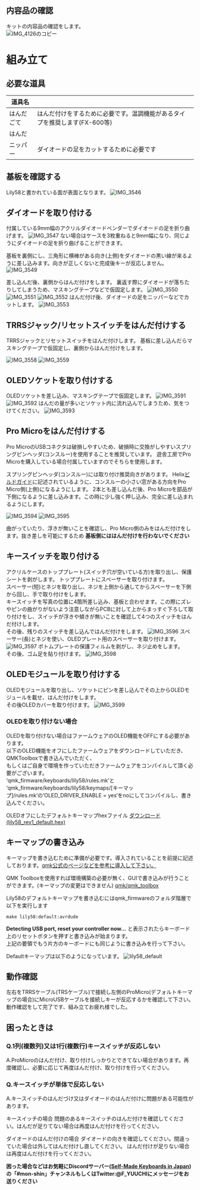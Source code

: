 ## 内容品の確認
キットの内容品の確認をします。  
![IMG_4126のコピー](https://user-images.githubusercontent.com/6285554/63318661-2e1e8f00-c352-11e9-8275-bc597f2448a3.jpg)


# 組み立て
## 必要な道具
|道具名||
|---|---|
|はんだごて|はんだ付けをするために必要です。温調機能があるタイプを推奨します(FX-600等)|
|はんだ||
|ニッパー|ダイオードの足をカットするために必要です|

## 基板を確認する
Lily58と書かれている面が表面となります。
![IMG_3546](https://user-images.githubusercontent.com/6285554/60533802-71d61e80-9d3b-11e9-9ab9-a4539b27dee7.jpeg)

## ダイオードを取り付ける
付属している9mm幅のアクリルダイオードベンダーでダイオードの足を折り曲げます。
![IMG_3547](https://user-images.githubusercontent.com/6285554/60533803-726eb500-9d3b-11e9-9cef-ea75b94636ce.jpeg)
ない場合はケースを3枚重ねると9mm幅になり、同じようにダイオードの足を折り曲げることができます。

基板を裏側にし、三角形に横棒がある向き(上側)をダイオードの黒い線が来るように差し込みます。向きが正しくないと完成後キーが反応しません。
![IMG_3549](https://user-images.githubusercontent.com/6285554/60533805-726eb500-9d3b-11e9-85c5-049667bc401f.jpeg)

差し込んだ後、裏側からはんだ付けをします。
裏返す際にダイオードが落ちたりしてしまうため、マスキングテープなどで仮固定します。
![IMG_3550](https://user-images.githubusercontent.com/6285554/60533806-726eb500-9d3b-11e9-89f2-feb295ec7948.jpeg)
![IMG_3551](https://user-images.githubusercontent.com/6285554/60533807-726eb500-9d3b-11e9-9315-796a4cc4022d.jpeg)
![IMG_3552](https://user-images.githubusercontent.com/6285554/60533808-73074b80-9d3b-11e9-88e5-28b07ae948e8.jpeg)
はんだ付け後、ダイオードの足をニッパーなどでカットします。
![IMG_3553](https://user-images.githubusercontent.com/6285554/60533809-73074b80-9d3b-11e9-8e90-57176f832cd0.jpeg)

## TRRSジャック/リセットスイッチをはんだ付けする
TRRSジャックとリセットスイッチをはんだ付けします。
基板に差し込んだらマスキングテープで仮固定し、裏側からはんだ付けをします。

![IMG_3558](https://user-images.githubusercontent.com/6285554/60533814-739fe200-9d3b-11e9-8e95-1a08c391fb35.jpeg)
![IMG_3559](https://user-images.githubusercontent.com/6285554/60533815-739fe200-9d3b-11e9-815d-b37a7c29d052.jpeg)

## OLEDソケットを取り付けする

OLEDソケットを差し込み、マスキングテープで仮固定します。
![IMG_3591](https://user-images.githubusercontent.com/6285554/60533819-74387880-9d3b-11e9-9dfe-daed8ed96359.jpeg)
![IMG_3592](https://user-images.githubusercontent.com/6285554/60533820-74387880-9d3b-11e9-89e6-3a9de9416366.jpeg)
はんだの量が多いとソケット内に流れ込んでしまうため、気をつけてください。
![IMG_3593](https://user-images.githubusercontent.com/6285554/60533821-74387880-9d3b-11e9-9880-754296960b02.jpeg)


## Pro Microをはんだ付けする
Pro MicroのUSBコネクタは破損しやすいため、破損時に交換がしやすいスプリングピンヘッダ(コンスルー)を使用することを推奨しています。
遊舎工房でPro Microを購入している場合付属していますのでそちらを使用します。

スプリングピンヘッダ(コンスルー)には取り付け推奨向きがあります。
Helix[ビルドガイド](https://github.com/MakotoKurauchi/helix/blob/master/Doc/buildguide_jp.md#pro-micro)に記述されているように、コンスルーの小さい窓がある方向をPro Micro側(上側)になるようにします。
2本とも差し込んだ後、Pro Microを部品が下側になるように差し込みます。この時に少し強く押し込み、完全に差し込まれるようにします。

![IMG_3594](https://user-images.githubusercontent.com/6285554/60533822-74d10f00-9d3b-11e9-9e82-f9bfcc8ba22d.jpeg)
![IMG_3595](https://user-images.githubusercontent.com/6285554/60533825-74d10f00-9d3b-11e9-8295-f8f5358856e3.jpeg)

曲がっていたり、浮きが無いことを確認し、Pro Micro側のみをはんだ付けをします。抜き差しを可能にするため **基板側にははんだ付けを行わないでください**

## キースイッチを取り付ける
アクリルケースのトッププレート(スイッチ穴が空いている方)を取り出し、保護シートを剥がします。
トッププレートにスペーサーを取り付けます。  
スペーサー(短)とネジを取り出し、ネジを上側から通してからスペーサーを下側から回し、手で取り付けをします。  
キースイッチを写真の位置に4箇所差し込み、基板と合わせます。この際にズレやピンの曲がりがないよう注意しながらPCBに対して上からまっすぐ下ろして取り付けをし、スイッチが浮きや傾きが無いことを確認して4つのスイッチをはんだ付けします。  
その後、残りのスイッチを差し込んではんだ付けをします。
![IMG_3596](https://user-images.githubusercontent.com/6285554/60533827-74d10f00-9d3b-11e9-9e87-7a1d77b4970e.jpeg)
スペーサー(長)とネジを使い、OLEDプレート用のスペーサーを取り付けます。
![IMG_3597](https://user-images.githubusercontent.com/6285554/60533828-7569a580-9d3b-11e9-94cb-0d1d332ba203.jpeg)
ボトムプレートの保護フィルムを剥がし、ネジ止めをします。  
その後、ゴム足を貼り付けます。
![IMG_3598](https://user-images.githubusercontent.com/6285554/60533829-7569a580-9d3b-11e9-9a7e-759951baf6ea.jpeg)

## OLEDモジュールを取り付けする
OLEDモジュールを取り出し、ソケットにピンを差し込んでその上からOLEDモジュールを載せ、はんだ付けをします。  
その後OLEDカバーを取り付けます。
![IMG_3599](https://user-images.githubusercontent.com/6285554/60533830-7569a580-9d3b-11e9-9879-5f2892393f9f.jpeg)

### OLEDを取り付けない場合
OLEDを取り付けない場合はファームウェアのOLED機能をOFFにする必要があります。  
以下のOLED機能をオフにしたファームウェアをダウンロードしていただき、QMKToolboxで書き込んでいただく、   
もしくはご自身で環境を作っていただきファームウェアをコンパイルして頂く必要がございます。  
‘qmk_firmware/keyboards/lily58/rules.mk‘と  
‘qmk_firmware/keyboards/lily58/keymaps/[キーマップ]/rules.mk‘の‘OLED_DRIVER_ENABLE = yes‘をnoにしてコンパイルし、書き込んでください。
  
OLEDオフにしたデフォルトキーマップhexファイル
[ダウンロード(lily58_rev1_default.hex)](https://drive.google.com/uc?export=download&id=1yPxZlVRVBfqq0-pEKkJZc93vqW6Jdboj)
  
## キーマップの書き込み
キーマップを書き込むために準備が必要です。導入されていることを前提に記述しております。[qmk公式のページなどを参考に導入して下さい。](https://docs.qmk.fm/#/getting_started_build_tools)  
  
QMK Toolboxを使用すれば環境構築の必要が無く、GUIで書き込みが行うことができます。(キーマップの変更はできません)
[qmk/qmk_toolbox](https://github.com/qmk/qmk_toolbox/releases)

Lily58のデフォルトキーマップを書き込むにはqmk_firmwareのフォルダ階層で以下を実行します

    make lily58:default:avrdude  


**Detecting USB port, reset your controller now...** と表示されたらキーボード上のリセットボタンを押すと書き込みが始まります。  
上記の要領でもう片方のキーボードにも同じように書き込みを行って下さい。 

Defaultキーマップは以下のようになっています。
![lily58_default](https://user-images.githubusercontent.com/6285554/47273241-38ee8300-d5cc-11e8-9099-10c1b35e24fc.png)

## 動作確認
左右をTRRSケーブル(TRSケーブル)で接続し左側のProMicro(デフォルトキーマップの場合)にMicroUSBケーブルを接続しキーが反応するかを確認して下さい。  
動作確認をして完了です、組み立てお疲れ様でした。

## 困ったときは
### Q.1列(複数列)又は1行(複数行)キースイッチが反応しない
A.ProMicroのはんだ付け、取り付けしっかりとできてない場合があります。再度確認し、必要に応じて再度はんだ付け、取り付けを行ってください。

### Q.キースイッチが単体で反応しない
A.キースイッチのはんだづけ又はダイオードのはんだ付けに問題がある可能性があります。

キースイッチの場合
問題のあるキースイッチのはんだ付けを確認してください。はんだが足りてない場合は再度はんだ付けを行ってください。
  
ダイオードのはんだ付けの場合
ダイオードの向きを確認してください。間違っていた場合は外してはんだ付けし直してください。
はんだ付けが足りない場合は再度はんだ付けを行ってください。

**困った場合などはお気軽にDiscordサーバー([Self-Made Keyboards in Japan](https://discordapp.com/invite/NM7XtDW))の「#mon-shin」チャンネルもしくはTwitter:@F_YUUCHIにメッセージをお送りください**
